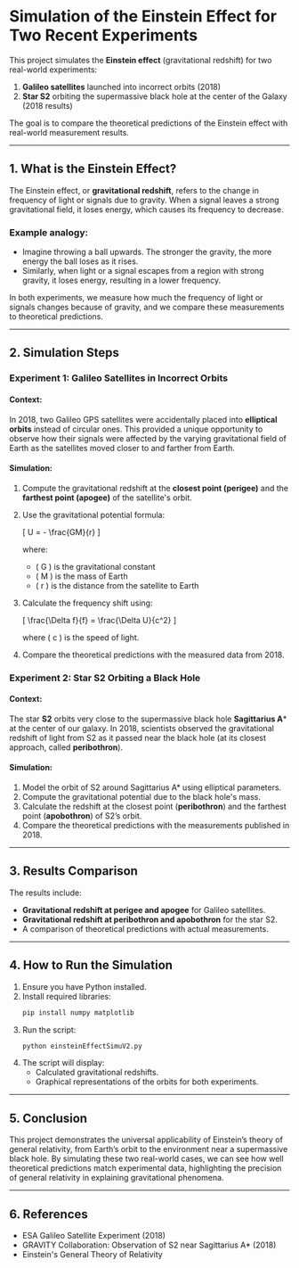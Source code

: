 # Simulation of the Einstein Effect for Two Recent Experiments

This project simulates the **Einstein effect** (gravitational redshift) for two real-world experiments:

1. **Galileo satellites** launched into incorrect orbits (2018)
2. **Star S2** orbiting the supermassive black hole at the center of the Galaxy (2018 results)

The goal is to compare the theoretical predictions of the Einstein effect with real-world measurement results.

---

## 1. What is the Einstein Effect?

The Einstein effect, or **gravitational redshift**, refers to the change in frequency of light or signals due to gravity. When a signal leaves a strong gravitational field, it loses energy, which causes its frequency to decrease.

### Example analogy:
- Imagine throwing a ball upwards. The stronger the gravity, the more energy the ball loses as it rises.
- Similarly, when light or a signal escapes from a region with strong gravity, it loses energy, resulting in a lower frequency.

In both experiments, we measure how much the frequency of light or signals changes because of gravity, and we compare these measurements to theoretical predictions.

---

## 2. Simulation Steps

### **Experiment 1: Galileo Satellites in Incorrect Orbits**

#### Context:
In 2018, two Galileo GPS satellites were accidentally placed into **elliptical orbits** instead of circular ones. This provided a unique opportunity to observe how their signals were affected by the varying gravitational field of Earth as the satellites moved closer to and farther from Earth.

#### Simulation:
1. Compute the gravitational redshift at the **closest point (perigee)** and the **farthest point (apogee)** of the satellite's orbit.
2. Use the gravitational potential formula:
   
   \[
   U = - \frac{GM}{r}
   \]

   where:
   - \( G \) is the gravitational constant
   - \( M \) is the mass of Earth
   - \( r \) is the distance from the satellite to Earth

3. Calculate the frequency shift using:

   \[
   \frac{\Delta f}{f} = \frac{\Delta U}{c^2}
   \]

   where \( c \) is the speed of light.

4. Compare the theoretical predictions with the measured data from 2018.

### **Experiment 2: Star S2 Orbiting a Black Hole**

#### Context:
The star **S2** orbits very close to the supermassive black hole **Sagittarius A*** at the center of our galaxy. In 2018, scientists observed the gravitational redshift of light from S2 as it passed near the black hole (at its closest approach, called **peribothron**).

#### Simulation:
1. Model the orbit of S2 around Sagittarius A* using elliptical parameters.
2. Compute the gravitational potential due to the black hole's mass.
3. Calculate the redshift at the closest point (**peribothron**) and the farthest point (**apobothron**) of S2’s orbit.
4. Compare the theoretical predictions with the measurements published in 2018.

---

## 3. Results Comparison

The results include:
- **Gravitational redshift at perigee and apogee** for Galileo satellites.
- **Gravitational redshift at peribothron and apobothron** for the star S2.
- A comparison of theoretical predictions with actual measurements.

---

## 4. How to Run the Simulation

1. Ensure you have Python installed.
2. Install required libraries:
   ```bash
   pip install numpy matplotlib
   ```
3. Run the script:
   ```bash
   python einsteinEffectSimuV2.py
   ```
4. The script will display:
   - Calculated gravitational redshifts.
   - Graphical representations of the orbits for both experiments.

---

## 5. Conclusion

This project demonstrates the universal applicability of Einstein’s theory of general relativity, from Earth’s orbit to the environment near a supermassive black hole. By simulating these two real-world cases, we can see how well theoretical predictions match experimental data, highlighting the precision of general relativity in explaining gravitational phenomena.

---

## 6. References
- ESA Galileo Satellite Experiment (2018)
- GRAVITY Collaboration: Observation of S2 near Sagittarius A* (2018)
- Einstein's General Theory of Relativity
